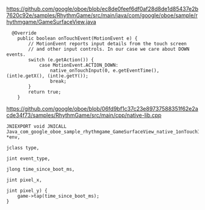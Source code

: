 https://github.com/google/oboe/blob/ec8de0feef6df0af28d8de1d85437e2b7620c92e/samples/RhythmGame/src/main/java/com/google/oboe/sample/rhythmgame/GameSurfaceView.java

```
  @Override
    public boolean onTouchEvent(MotionEvent e) {
        // MotionEvent reports input details from the touch screen
        // and other input controls. In our case we care about DOWN events.
        switch (e.getAction()) {
            case MotionEvent.ACTION_DOWN:
                native_onTouchInput(0, e.getEventTime(), (int)e.getX(), (int)e.getY());
                break;
        }
        return true;
    }
```

https://github.com/google/oboe/blob/06fd9bf1c37c23e89737588351f62e2acde34f73/samples/RhythmGame/src/main/cpp/native-lib.cpp

```
JNIEXPORT void JNICALL
Java_com_google_oboe_sample_rhythmgame_GameSurfaceView_native_1onTouchInput(JNIEnv *env,
                                                                            jclass type,
                                                                            jint event_type,
                                                                            jlong time_since_boot_ms,
                                                                            jint pixel_x,
                                                                            jint pixel_y) {
    game->tap(time_since_boot_ms);
}
```
